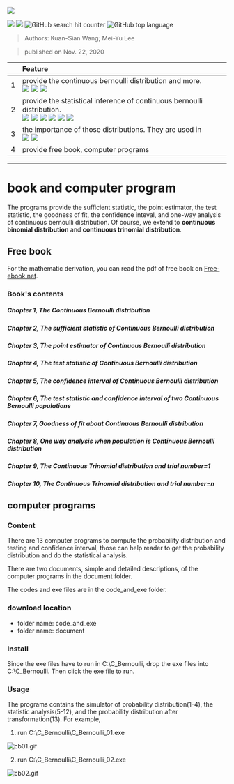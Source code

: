 ![](https://i.loli.net/2020/11/24/V135WLJrsKMUn8H.jpg)

![](https://img.shields.io/badge/book-free-green)  ![](https://img.shields.io/github/v/release/meiyulee/continuous_bernoulli?include_prereleases)  ![GitHub search hit counter](https://img.shields.io/github/search/meiyulee/continuous_bernoulli/goto)  ![GitHub top language](https://img.shields.io/github/languages/top/meiyulee/continuous_Bernoulli)

> Authors: Kuan-Sian Wang; Mei-Yu Lee

> published on Nov. 22, 2020

|        |      Feature         | 
| ------------- |:--------------|
| 1     | provide the continuous bernoulli distribution and more. <br> ![](https://img.shields.io/static/v1?label=distribution&message=continuous_bernoulli&color=yellow)  ![](https://img.shields.io/static/v1?label=distribution&message=continuous_binomial&color=yellow)  ![](https://img.shields.io/static/v1?label=distribution&message=continuous_trinomial&color=yellow) | 
| 2      | provide the statistical inference of continuous bernoulli distribution. <br> ![](https://img.shields.io/static/v1?label=statistics&message=sufficient_statistic&color=yellow)  ![](https://img.shields.io/static/v1?label=statistics&message=test_statistic&color=yellow)  ![](https://img.shields.io/static/v1?label=statistics&message=confidence_interval&color=yellow)  ![](https://img.shields.io/static/v1?label=statistics&message=goodness_of_fit&color=yellow)  ![](https://img.shields.io/static/v1?label=statistics&message=point_estimator&color=yellow) ![](https://img.shields.io/static/v1?label=statistics&message=one-way&color=yellow)  | 
| 3      | the importance of those distributions. They are used in <br>  ![](https://img.shields.io/static/v1?label=application&message=deep_learning&color=9cf)  ![](https://img.shields.io/static/v1?label=application&message=variational_autoencoder&color=9cf)  |
| 4      | provide free book, computer programs|

*****
# book and computer program

The programs provide the sufficient statistic, the point estimator, the test statistic, the goodness of fit, the confidence inteval, and one-way analysis of continuous bernoulli distribution. Of course, we extend to **continuous binomial distribution** and **continuous trinomial distribution**.

## Free book

For the mathematic derivation, you can read the pdf of free book on [Free-ebook.net](https://www.free-ebooks.net/computer-sciences-textbooks/Continuous-Bernoulli-distribution-simulator-and-test-statistic). 

### Book's contents
##### Chapter 1, The Continuous Bernoulli distribution
##### Chapter 2, The sufficient statistic of Continuous Bernoulli distribution
##### Chapter 3, The point estimator of Continuous Bernoulli distribution
##### Chapter 4, The test statistic of Continuous Bernoulli distribution
##### Chapter 5, The confidence interval of Continuous Bernoulli distribution
##### Chapter 6, The test statistic and confidence interval of two Continuous Bernoulli populations
##### Chapter 7, Goodness of fit about Continuous Bernoulli distribution
##### Chapter 8, One way analysis when population is Continuous Bernoulli distribution
##### Chapter 9, The Continuous Trinomial distribution and trial number=1
##### Chapter 10, The Continuous Trinomial distribution and trial number=n

## computer programs

### Content

There are 13 computer programs to compute the probability distribution and testing and confidence interval, those can help reader to get the probability distribution and do the statistical analysis. 

There are two documents, simple and detailed descriptions, of the computer programs in the document folder.

The codes and exe files are in the code_and_exe folder.

### download location
* folder name: code_and_exe
* folder name: document

### Install

Since the exe files have to run in C:\C_Bernoulli, drop the exe files into C:\C_Bernoulli. Then click the exe file to run.

### Usage

The programs contains the simulator of probability distribution(1-4), the statistic analysis(5-12), and the probability distribution after transformation(13). For example,

1. run C:\C_Bernoulli\C_Bernoulli_01.exe

![cb01.gif](https://i.loli.net/2020/11/24/aT6fOhkuydSHGRn.gif)

2. run C:\C_Bernoulli\C_Bernoulli_02.exe

![cb02.gif](https://i.loli.net/2020/11/24/GD6VCT1XWitylxN.gif)



